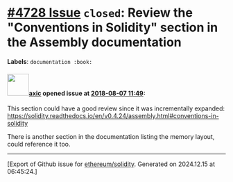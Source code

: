 # [\#4728 Issue](https://github.com/ethereum/solidity/issues/4728) `closed`: Review the "Conventions in Solidity" section in the Assembly documentation
**Labels**: `documentation :book:`


#### <img src="https://avatars.githubusercontent.com/u/20340?v=4" width="50">[axic](https://github.com/axic) opened issue at [2018-08-07 11:49](https://github.com/ethereum/solidity/issues/4728):

This section could have a good review since it was incrementally expanded: https://solidity.readthedocs.io/en/v0.4.24/assembly.html#conventions-in-solidity

There is another section in the documentation listing the memory layout, could reference it too.




-------------------------------------------------------------------------------



[Export of Github issue for [ethereum/solidity](https://github.com/ethereum/solidity). Generated on 2024.12.15 at 06:45:24.]
